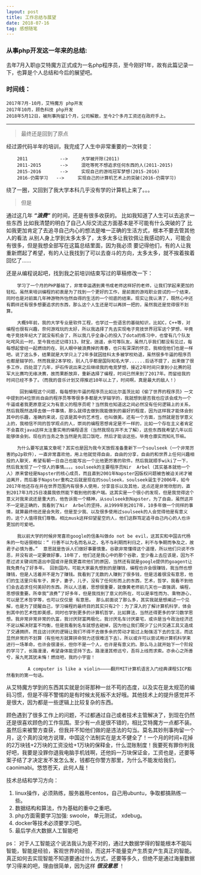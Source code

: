 ```yaml
---
layout: post
title: 工作总结与展望
date: 2018-07-16
tag: 感想随笔
---
```

### 从事php开发这一年来的总结:

去年7月入职@艾特魔方正式成为一名php程序员，至今刚好1年，故有此篇记录一下，也算是个人总结和今后的展望吧。


### 时间线：

	2017年7月-10月，艾特魔方 php开发
	2017年10月，顾色科技 php开发
	2018年5月12日，被刑事拘留1个月，公司解散，至今2个多月工资还在政府手上。

----

> 最终还是回到了原点
  
经过源代码半年的培训，我完成了人生中非常重要的一次转变：

```	
	2011 			-->		大学被开除(2011)
	2011-2015 		-->		混吃等死不想追求任何东西的人(2011-2015) 
	2015-2016 		-->  	实现自己的游戏冠军梦想(2015-2016)
	2016-仍需学习 	--> 	实现自己的计算机艺术上的突破(2016-仍需学习)
```
绕了一圈，又回到了我大学本科几乎没有学的计算机上来了。。。

> 但是

通过这几年 ***“浪费”*** 的时间，还是有很多收获的。
比如我知道了人生可以去追求一些东西
比如我清楚的明白了自己人际交流这方面基本是不可能有什么突破的了
比如我更加肯定了去追寻自己内心的想法是唯一正确的生活方式，根本不要去管其他人的看法
从别人身上学到太多太多了，太多太多让我钦佩让我感动的人，可能会有很多，但是我想全部写在这篇总结里面，因为我必须
要记得他们，有的人让我重新燃起了希望，有的人让我找到了可以去奋斗的方向，太多太多，就不挨着挨着回忆了......

还是从编程说起吧，找到我之前培训结束写过的草稿修改一下：

```
	学习了一个月的PHP基础了，非常幸运遇到黄书成老师这样好的老师，让我们学起来更加的轻松。虽然来培训编程的初衷是为了找到一个更好的工作，是前面的游戏职业尝试的一个结束，同时也是对前面几年神游物外怡然自得的生活的一个彻底的结束。现实让我认清了，既然心中还有羁绊还有很多想要追求的东西，那么这个人生还是可以再拼一把的，虽然我还是觉得很不划算。 

	大概9年前，我的大学专业是软件工程，也学过一些语言的基础知识，比如C，C++等，对编程也很有兴趣，奈何游戏玩的太好，所以我选择了先去实现电子竞技世界冠军这个梦想，毕竟电子竞技年纪大了就没有机会了，所以我几乎全身心的投入了dota的练习中，也曾有几个队友叱咤风云一时，至今我也还记得313，财宝，逍遥，余可等队友。虽然几乎我们都没有见过，每每想起曾经一起燃烧的在、别人眼中被浪费掉的青春，也只有深深的怀恋，我相信他们也是一样吧。说了这么多，结果就是大学只上了2年多就因挂科太多被学校劝退，虽然很多牛逼的程序员也都是辍学的，然而我是2本学校，别人几乎都是国际知名大学......后话不提了，出来做了很多工作，四处混了几年，炉石传说出来之后继续我的电竞梦想，接近2年时间只拿到小比赛的冠军大比赛均无缘决赛，故而果断放弃，重新选择了编程，时间已然来到了2017年。而留给我的时间已经不多了。（而我的音乐计划又得推迟10年以上了，时间啊，真是最大的敌人！）

	 回到编程这个问题，每每想到牛逼的程序员比如比尔盖茨比如《偷了世界的程序员》一文中提到的4位崇尚自由的程序员等等很多多都是大学辍学的，我就想到是否我也应该会成为一个牛逼或者我更原意定义为有意义的程序员呢？当然我也知道这之间必然没有任何逻辑上的关系，然后我既然选择去做一件事情，那么就得去做到我能做到的最好的程度，因为这样我才能体会到其中的乐趣，准确的来说，应该是其中的艺术性，也叫做美。还有一个方面，当然就是哲学意义上的，我相信不同的哲学观点的人，崇尚的编程思想肯定是不一样的，比如一个存在主义者肯定不会喜欢java这样太注重实用的编程语言（当然我现在并不太了解），这些东西我希望几年以后能够体会到。现在的当务之急当然是先混口饭吃，然后才能谈这些。毕竟仓廪实而知礼节嘛。

	为什么要写这篇文章呢？其实也是因为我今天放假准备重新下一个soulseek（一个非常厉害的p2p软件），一直非常喜欢他，用上他就觉得自由，自由的分享，自由的和世界上任何兴趣相投的人聊天，希望有朝一日自己也能写出一个比他更厉害的软件。然后我就顺手wiki了一下，然后我发现了一个惊人的事情。。。。soulseek的主要程序员Nir  Arbel（其实基本就他一个人）原来曾经是Napster的核心成员，而且直到2001年Napster因版权问题被告被迫关闭才被迫离开，而后基于Napster重构之后就是现在的soulseek，soulseek诞生于2006年，如今2017年他还存在并在世界范围内有很多人使用，分享音乐以及其他，这点还是非常欣慰的，直到2017年3月25日凌晨我依然能下载到他的客户端。这其实是一个很小的发现，但是我觉得这个意义对我来说还是重大的，他告诉我一个精神，从soulseek到Napster，为了自由，虽然这并不一定是正确的，我看到了Nir  Arbel的坚持，从1999年到2017年，10多年做一个同样的事情，就算最终他还是会失败，但是至少我、以及很多使用过soulseek的人会觉得他是有意义的，这个人值得我们尊敬。相比musk这样仰望星空的人，他们这群笃定追寻自己内心的人也许更加的可爱吧。 

	我以前大学的时候非常喜欢google的信条叫做do not be evil，这其实和中国古代杨朱的一句话很相似：“ 行善不以为名而名从之，名不与利期而利归之，利不与争期而争及之，故君子必慎为善。”  意思就是告诉人们做好事要慎重。谷歌非常懂得这个道理，所以他们只说不作恶，并没有说一定要做好事，10年了，他们还是我心中的那个谷歌，至少看上去应该是，因为不愿过滤关键词而退出中国或许是我更喜欢他们的原因，当然还有就是google提供的goagent让我免费fq了好多年。 回到国内，可能大家最先想到的是赚钱，编程也许会很赚钱，我当然也想赚钱，但是人活着并不是为了赚钱。我看到了无数的人赚到了很多钱，但是活着很没有意思，他们的生活里只有车子，房子，妻子，儿子，没有了任何形而上的东西，艺术，哲学，我看不到他们会去追求任何美好的东西。所以人活着，思想很重要，就像黄老师前几天也一直强调，编程，思想很重要。所幸我“浪费”了好多年，但是我找到了意义的所在，可以是率性而为、乘物游心，可以是艺术哲学等，也可以仅仅是 有意思。 那么前面说了那么多，其实我就是想阐述一个见解，也是为了提醒自己，学习编程的最终目的其实只有2个：为了深入的了解计算机科学，体会到其中的艺术性即美感，同时也学到更多的计算机哲学，比如算法，当然还得更多的学习数学思想。我非常非常非常的仇富，我讨厌财富两极化，我讨厌名车讨厌豪宅，或许是当今政治经济还不足以解决财富不均衡，但是我看到名车就想去砸掉，因为他让我们既少了公共交通工具又造成了交通拥挤。而且这讨厌的逻辑让我们不得不去做多余的劳动才能过上勉强活下去的生活，而这显然非常的不划算（有些地方就算拼命努力还很难活下去）。所以或许可以尝试用计算机科学来进行一场革命，也许会很漫长，但你不是一个人，也许是有意义的。那么马上就开始下一个阶段的学习了，长路漫漫，希望身体能坚持下去。路漫漫其修远兮，吾将上线而求索。亦余心之所善兮，虽九死其犹未悔！燃烧吧，我的小宇宙！

		A computer is like a violin————翻开MIT计算机语言入门经典课程SICP豁然看到的第一句话。
```
从艾特魔方学到的东西其实就是剑哥那种一丝不苟的态度，以及实在是太规范的编码习惯，但是不得不警惕的是有时候太死板不太好哦。其他技术上的提升感觉并不是很大，因为都是一些逻辑上比较复杂的东西。

顾色遇到了很多工作上的问题，不过都通过自己或者技术主管解决了，到现在仍然还是很喜欢顾色的工作氛围。至少有一点是很不错的，相比艾特魔方一点都不装。虽然后来被警方查获，但我并不知他们做的是违法的勾当。莫名其妙刑事拘留一个月，这个真的没地方说理，中国这个法制实在是太不健全了！一个月的时间+花掉的2万块钱+2万块的工资没给+1万块的保释金，什么混账制度！我要死有罪你判我好吧，我要是没罪你退我电脑手机钱啊，还他妈一万块保证金，工资也是，还要等案子结了才决定发不发怎么发，钱都在你警方那里，为什么不能发给我们，caonimabi。悠悠苍天，此何人哉！

技术总结和学习方向：

1. linux操作，必须熟练，服务器用centos，自己用ubuntu，争取都搞熟练一些。
2. 数据结构和算法，作为基础的重中之重吧。
3. php方面需要学习加强: swoole， 单元测试， xdebug。
4. docker等技术必须要学习吧。
5. 最后学点大数据人工智能吧

ps： 对于人工智能这个说法我认为是不对的，通过大数据学得的智能根本不能叫智能，智能是经验，客观世界的经验，而这并不能量变产生质变产生真正的智能。真正如何去实现智能不知道要通过什么方式，还要等多久，但绝不是通过海量数据学习得来的吧，理由很简单，因为这样 ***很没意思*** ！

